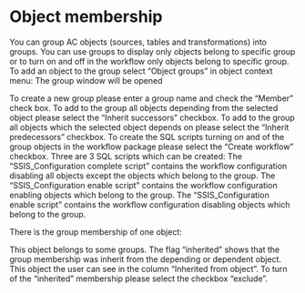 # Object membership

You can group AC objects (sources, tables and transformations) into groups. You can use groups to display only objects belong to specific group or to turn on and off in the workflow only objects belong to specific group. To add an object to the group select “Object groups” in object context menu: The group window will be opened

To create a new group please enter a group name and check the “Member” check box. To add to the group all objects depending from the selected object please select the “Inherit successors” checkbox. To add to the group all objects which the selected object depends on please select the “Inherit predecessors” checkbox. To create the SQL scripts turning on and of the group objects in the workflow package please select the “Create workflow” checkbox. Three are 3 SQL scripts which can be created: The “SSIS\_Configuration complete script” contains the workflow configuration disabling all objects except the objects which belong to the group. The “SSIS\_Configuration enable script” contains the workflow configuration enabling objects which belong to the group. The “SSIS\_Configuration enable script” contains the workflow configuration disabling objects which belong to the group.

There is the group membership of one object:

This object belongs to some groups. The flag “inherited” shows that the group membership was inherit from the depending or dependent object. This object the user can see in the column “Inherited from object”. To turn of the “inherited” membership please select the checkbox “exclude”.
